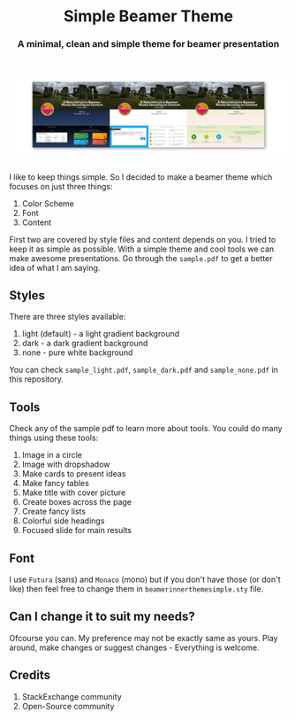 <div>
  <h1 align="center">Simple Beamer Theme</h1>
    <h3 align="center">A minimal, clean and simple theme for beamer presentation</h3>
</div>

<br/>

<p align="center">
    <img src="img/screenshot.png" alt="Screenshot">
</p>

<h2> </h2>

I like to keep things simple. So I decided to make a beamer theme which focuses on just three things:
1. Color Scheme
2. Font
3. Content

First two are covered by style files and content depends on you. I tried to keep it as simple as possible. With a simple theme and cool tools we can make awesome presentations. Go through the `sample.pdf` to get a better idea of what I am saying.  

## Styles
There are three styles available:
1. light (default) - a light gradient background
2. dark - a dark gradient background
3. none - pure white background

You can check `sample_light.pdf`, `sample_dark.pdf` and `sample_none.pdf` in this repository.  

## Tools
Check any of the sample pdf to learn more about tools. You could do many things using these tools:
1. Image in a circle
2. Image with dropshadow 
3. Make cards to present ideas
4. Make fancy tables
5. Make title with cover picture
6. Create boxes across the page
7. Create fancy lists
8. Colorful side headings
9. Focused slide for main results

## Font
I use `Futura` (sans) and `Monaco` (mono) but if you don't have those (or don't like) then feel free to change them in `beamerinnerthemesimple.sty` file. 

## Can I change it to suit my needs?
Ofcourse you can. My preference may not be exactly same as yours. Play around, make changes or suggest changes - Everything is welcome.

## Credits <a name="credits" />
1. StackExchange community
2. Open-Source community

